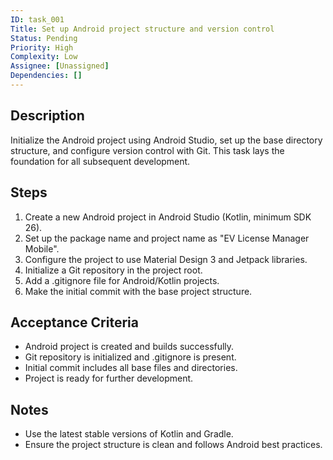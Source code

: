```yaml
---
ID: task_001
Title: Set up Android project structure and version control
Status: Pending
Priority: High
Complexity: Low
Assignee: [Unassigned]
Dependencies: []
---
```


## Description
Initialize the Android project using Android Studio, set up the base directory structure, and configure version control with Git. This task lays the foundation for all subsequent development.

## Steps
1. Create a new Android project in Android Studio (Kotlin, minimum SDK 26).
2. Set up the package name and project name as "EV License Manager Mobile".
3. Configure the project to use Material Design 3 and Jetpack libraries.
4. Initialize a Git repository in the project root.
5. Add a .gitignore file for Android/Kotlin projects.
6. Make the initial commit with the base project structure.

## Acceptance Criteria
- Android project is created and builds successfully.
- Git repository is initialized and .gitignore is present.
- Initial commit includes all base files and directories.
- Project is ready for further development.

## Notes
- Use the latest stable versions of Kotlin and Gradle.
- Ensure the project structure is clean and follows Android best practices. 